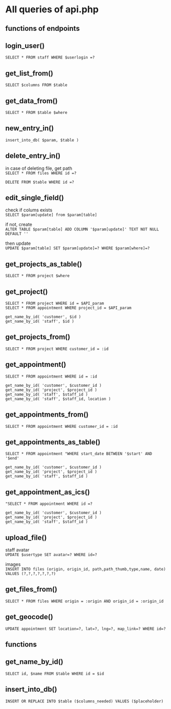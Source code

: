 # All queries of api.php



## functions of  endpoints

## login_user()
 `SELECT * FROM staff WHERE $userlogin =?`


## get_list_from()
 `SELECT $columns FROM $table`


## get_data_from()
 `SELECT * FROM $table $where`


## new_entry_in()
 `insert_into_db( $param, $table )`


## delete_entry_in()
in case of deleting file, get path  
 `SELECT * FROM files WHERE id =? `    

 `DELETE FROM $table WHERE id =?`


## edit_single_field()
check if colums exists  
 `SELECT $param[update] from $param[table]`  

if not, create  
 `ALTER TABLE $param[table] ADD COLUMN '$param[update]' TEXT NOT NULL DEFAULT ''`  

then update  
 `UPDATE $param[table] SET $param[update]=? WHERE $param[where]=?`  


## get_projects_as_table()
 `SELECT * FROM project $where`


## get_project()
 `SELECT * FROM project WHERE id = $API_param`  
 `SELECT * FROM appointment WHERE project_id = $API_param`  

 `get_name_by_id( 'customer', $id )`  
 `get_name_by_id( 'staff', $id )`  


## get_projects_from()
 `SELECT * FROM project WHERE customer_id = :id`


## get_appointment()
 `SELECT * FROM appointment WHERE id = :id`  

 `get_name_by_id( 'customer', $customer_id )`  
 `get_name_by_id( 'project', $project_id )`  
 `get_name_by_id( 'staff', $staff_id )`  
 `get_name_by_id( 'staff', $staff_id, location )`  


## get_appointments_from()
 `SELECT * FROM appointment WHERE customer_id = :id`


## get_appointments_as_table()
 `SELECT * FROM appointment "WHERE start_date BETWEEN '$start' AND '$end'`  

 `get_name_by_id( 'customer', $customer_id )`  
 `get_name_by_id( 'project', $project_id )`  
 `get_name_by_id( 'staff', $staff_id )`  

## get_appointment_as_ics()
 `"SELECT * FROM appointment WHERE id =?`  

 `get_name_by_id( 'customer', $customer_id )`  
 `get_name_by_id( 'project', $project_id )`  
 `get_name_by_id( 'staff', $staff_id )`  

## upload_file()
staff avatar  
 `UPDATE $usertype SET avatar=? WHERE id=?`  

images  
 `INSERT INTO files (origin, origin_id, path,path_thumb,type,name, date) VALUES (?,?,?,?,?,?,?)`  

## get_files_from()
 `SELECT * FROM files WHERE origin = :origin AND origin_id = :origin_id`


## get_geocode()
 `UPDATE appointment SET location=?, lat=?, lng=?, map_link=? WHERE id=?`


## functions

## get_name_by_id()
`SELECT id, $name FROM $table WHERE id = $id`   


## insert_into_db()
`INSERT OR REPLACE INTO $table ($columns_needed) VALUES ($placeholder)`   

